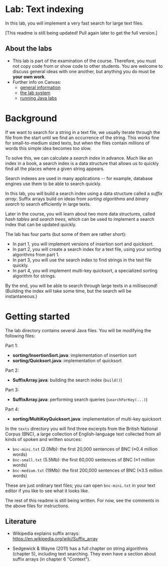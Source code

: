 # Lab: Text indexing

In this lab, you will implement a very fast search for large text files.

[This readme is still being updated! Pull again later to get the full version.]

## About the labs

* This lab is part of the examination of the course.
  Therefore, you must not copy code from or show code to other students.
  You are welcome to discuss general ideas with one another, but anything you do must be **your own work**.
* Further info on Canvas:
  - [general information](https://chalmers.instructure.com/courses/23356/pages/labs-general-information)
  - [the lab system](https://chalmers.instructure.com/courses/23356/pages/the-lab-system)
  - [running Java labs](https://chalmers.instructure.com/courses/23356/pages/running-java-labs)

# Background

If we want to search for a string in a text file, we usually iterate through the file from the start until we find an occurrence of the string.
This works fine for small-to-medium sized texts,
but when the files contain millions of words this simple idea becomes too slow.

To solve this, we can calculate a *search index* in advance.
Much like an index in a book, a search index is a data structure that allows us to quickly find all the places where a given string appears.

Search indexes are used in many applications -- for example, database engines use them to be able to search quickly.

In this lab, you will build a search index using a data structure called a *suffix array*.
Suffix arrays build on ideas from *sorting algorithms* and *binary search* to search efficiently in large texts.

Later in the course, you will learn about two more data structures, called *hash tables* and *search trees*, which can be used to implement a search index that can be updated quickly.

The lab has four parts (but some of them are rather short):

* In part 1, you will implement versions of insertion sort and quicksort.
* In part 2, you will create a search index for a text file, using your sorting algorithms from part 1.
* In part 3, you will use the search index to find strings in the text file quickly.
* In part 4, you will implement multi-key quicksort, a specialized sorting algorithm for strings.

By the end, you will be able to search through large texts in a millisecond!
(Building the index will take some time, but the search will be instantaneous.)

# Getting started

The lab directory contains several Java files.
You will be modifying the following files:

Part 1:
- **sorting/InsertionSort.java**: implementation of insertion sort
- **sorting/Quicksort.java**: implementation of quicksort

Part 2:
- **SuffixArray.java**: building the search index (`build()`)

Part 3:
- **SuffixArray.java**: performing search queries (`searchForKey(...)`)

Part 4:
- **sorting/MultiKeyQuicksort.java**: implementation of multi-key quicksort

In the `texts` directory you will find three excerpts from the British National Corpus (BNC), a large collection of English-language text collected from all kinds of spoken and written sources:

- `bnc-mini.txt` (2.0Mb): the first 20,000 sentences of BNC (≈0.4 million words)
- `bnc-small.txt` (5.5Mb): the first 60,000 sentences of BNC (≈1 million words)
- `bnc-medium.txt` (19Mb): the first 200,000 sentences of BNC (≈3.5 million words)

These are just ordinary text files; you can open `bnc-mini.txt` in your text editor if you like to see what it looks like.

The rest of this readme is still being written.
For now, see the comments in the above files for instructions.

## Literature

- Wikipedia explains suffix arrays: https://en.wikipedia.org/wiki/Suffix_array

- Sedgewick & Wayne (2011) has a full chapter on string algorithms (chapter 5), including text searching.
  They even have a section about suffix arrays (in chapter 6 "Context").
